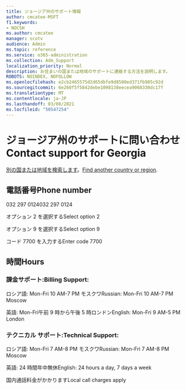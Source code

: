 ```yaml
---
title: ジョージア州のサポート情報
author: cmcatee-MSFT
f1.keywords:
- NOCSH
ms.author: cmcatee
manager: scotv
audience: Admin
ms.topic: reference
ms.service: o365-administration
ms.collection: Adm_Support
localization_priority: Normal
description: お住まいの国または地域のサポートに連絡する方法を説明します。
ROBOTS: NOINDEX, NOFOLLOW
ms.openlocfilehash: e2cb2465575d2d65dbfe9d8580ed371fb985c92d
ms.sourcegitcommit: 6e260f5f5842debe1098138eecea9068330dc17f
ms.translationtype: MT
ms.contentlocale: ja-JP
ms.lasthandoff: 03/08/2021
ms.locfileid: "50547254"
---
```

# <a name="contact-support-for-georgia"></a><span data-ttu-id="3f829-103">ジョージア州のサポートに問い合わせ</span><span class="sxs-lookup"><span data-stu-id="3f829-103">Contact support for Georgia</span></span>

<span data-ttu-id="3f829-104">[別の国または地域を検索します](../contact-support-for-business-products.md)。</span><span class="sxs-lookup"><span data-stu-id="3f829-104">[Find another country or region](../contact-support-for-business-products.md).</span></span>

## <a name="phone-number"></a><span data-ttu-id="3f829-105">電話番号</span><span class="sxs-lookup"><span data-stu-id="3f829-105">Phone number</span></span>
<span data-ttu-id="3f829-106">032 297 0124</span><span class="sxs-lookup"><span data-stu-id="3f829-106">032 297 0124</span></span>

<span data-ttu-id="3f829-107">オプション 2 を選択する</span><span class="sxs-lookup"><span data-stu-id="3f829-107">Select option 2</span></span>

<span data-ttu-id="3f829-108">オプション 9 を選択する</span><span class="sxs-lookup"><span data-stu-id="3f829-108">Select option 9</span></span>

<span data-ttu-id="3f829-109">コード 7700 を入力する</span><span class="sxs-lookup"><span data-stu-id="3f829-109">Enter code 7700</span></span>

## <a name="hours"></a><span data-ttu-id="3f829-110">時間</span><span class="sxs-lookup"><span data-stu-id="3f829-110">Hours</span></span>
### <a name="billing-support"></a><span data-ttu-id="3f829-111">課金サポート:</span><span class="sxs-lookup"><span data-stu-id="3f829-111">Billing Support:</span></span>

<span data-ttu-id="3f829-112">ロシア語: Mon-Fri 10 AM-7 PM モスクワ</span><span class="sxs-lookup"><span data-stu-id="3f829-112">Russian: Mon-Fri 10 AM-7 PM Moscow</span></span>

<span data-ttu-id="3f829-113">英語: Mon-Fri午前 9 時から午後 5 時ロンドン</span><span class="sxs-lookup"><span data-stu-id="3f829-113">English: Mon-Fri 9 AM-5 PM London</span></span>

### <a name="technical-support"></a><span data-ttu-id="3f829-114">テクニカル サポート:</span><span class="sxs-lookup"><span data-stu-id="3f829-114">Technical Support:</span></span>

<span data-ttu-id="3f829-115">ロシア語: Mon-Fri 7 AM-8 PM モスクワ</span><span class="sxs-lookup"><span data-stu-id="3f829-115">Russian: Mon-Fri 7 AM-8 PM Moscow</span></span>

<span data-ttu-id="3f829-116">英語: 24 時間年中無休</span><span class="sxs-lookup"><span data-stu-id="3f829-116">English: 24 hours a day, 7 days a week</span></span>

<span data-ttu-id="3f829-117">国内通話料金がかかります</span><span class="sxs-lookup"><span data-stu-id="3f829-117">Local call charges apply</span></span>
